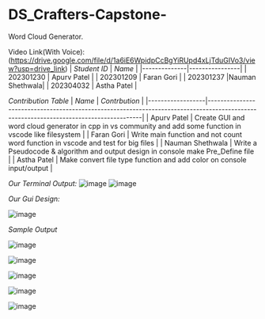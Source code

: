 # DS_Crafters-Capstone-
Word Cloud Generator.

Video Link(With Voice):(https://drive.google.com/file/d/1a6iE6WpidpCcBgYiRUpd4xLjTduGIVo3/view?usp=drive_link)
|  *Student ID*  |      *Name*     |
|--------------|----------------|
|  202301230   |  Apurv Patel   |
|  202301209   |  Faran Gori    |
|  202301237   |Nauman Shethwala|
|  202304032   |  Astha Patel   |

*Contribution Table*
|    *Name*        |                                                   *Contrbution*                                                                       |
|------------------|---------------------------------------------------------------------------------------------------------------------------------------|
|    Apurv Patel   | Create GUI  and word cloud generator in cpp in vs community and add some function in vscode like filesystem                           |
|    Faran Gori    | Write main function and not count word function in vscode and test for big files                                                      |
| Nauman Shethwala | Write a Pseudocode & algorithm and output design in console make Pre_Define file                                                      |
|    Astha Patel   | Make convert file type function and add color on console input/output                                                                 |


*Our Terminal Output:*
![image](https://github.com/PatelApurv1230/DS_Crafters-Capstone/assets/160603808/bad78be6-8f9a-46ea-8e19-758264cd1b9e)
![image](https://github.com/PatelApurv1230/DS_Crafters-Capstone/assets/160603808/cc0eeabf-9680-45c8-9f49-31faf94e0a18)


*Our Gui Design:*

![image](https://github.com/PatelApurv1230/DS_Crafters-Capstone/assets/160603808/a75879cd-5e39-41a3-af70-88fb3a8a7eab)

*Sample Output*

![image](https://github.com/PatelApurv1230/DS_Crafters-Capstone/assets/160603808/c2be7470-86c8-4058-a2d9-ed26833d1c5c)


![image](https://github.com/PatelApurv1230/DS_Crafters-Capstone/assets/160603808/732621c8-229f-4a53-9ef4-fde01017d48e)

![image](https://github.com/PatelApurv1230/DS_Crafters-Capstone/assets/160603808/665ff4ea-e604-432f-b76e-dd762afbb3c4)

![image](https://github.com/PatelApurv1230/DS_Crafters-Capstone/assets/160603808/3835ccd8-d57d-4f9d-a985-66eae6dad67d)

![image](https://github.com/PatelApurv1230/DS_Crafters-Capstone/assets/160603808/afe57ec5-4a03-4591-b9f1-5c82456fef1a)

